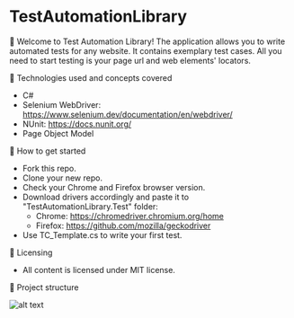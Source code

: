 # TestAutomationLibrary

:dart: Welcome to Test Automation Library!
The application allows you to write automated tests for any website. It contains exemplary test cases. All you need to start testing is your page url and web elements' locators.

:gem: Technologies used and concepts covered

* C#
* Selenium WebDriver: https://www.selenium.dev/documentation/en/webdriver/
* NUnit: https://docs.nunit.org/
* Page Object Model

:gem: How to get started

* Fork this repo.
* Clone your new repo.
* Check your Chrome and Firefox browser version.
* Download drivers accordingly and paste it to "TestAutomationLibrary.Test" folder:
  * Chrome: https://chromedriver.chromium.org/home 
  * Firefox: https://github.com/mozilla/geckodriver
* Use TC_Template.cs to write your first test.

:gem: Licensing
* All content is licensed under MIT license.

:gem: Project structure

![alt text](https://github.com/stat-tom/TestAutomationLibrary/blob/main/ProjectStructure.jpg)
